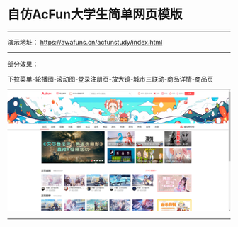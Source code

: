 # 自仿AcFun大学生简单网页模版

---

演示地址：
https://awafuns.cn/acfunstudy/index.html

---

部分效果：

下拉菜单-轮播图-滚动图-登录注册页-放大镜-城市三联动-商品详情-商品页

![image](assets\image.png)

----
